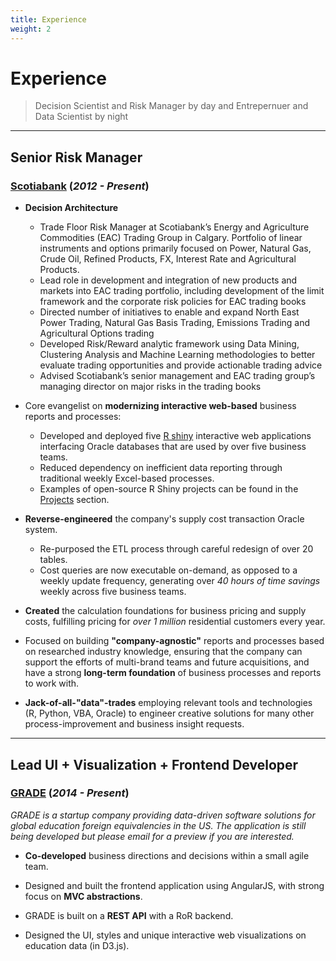 ```yaml
---
title: Experience
weight: 2
---
```


# Experience
>   Decision Scientist and Risk Manager by day and Entrepernuer and Data Scientist by night  

------

## Senior Risk Manager 
### [Scotiabank][] (*2012 - Present*)

-   **Decision Architecture** 
    - Trade Floor Risk Manager at Scotiabank’s Energy and Agriculture Commodities (EAC) Trading Group in Calgary. Portfolio of       linear instruments and options primarily focused on Power, Natural Gas, Crude Oil, Refined Products, FX, Interest Rate        and Agricultural Products.  
    - Lead role in development and integration of new products and markets into EAC trading portfolio, including development        of the limit framework and the corporate risk policies for EAC trading books
    - Directed number of initiatives to enable and expand North East Power Trading, Natural Gas Basis Trading, Emissions            Trading and Agricultural Options trading
    - Developed Risk/Reward analytic framework using Data Mining, Clustering Analysis and Machine Learning methodologies to         better evaluate trading opportunities and provide actionable trading advice
    - Advised Scotiabank’s senior management and EAC trading group’s managing director on major risks in the trading books

-   Core evangelist on **modernizing interactive web-based** business reports and processes:
    -   Developed and deployed five [R shiny][] interactive web applications interfacing Oracle databases that are 
        used by over five business teams.
    -   Reduced dependency on inefficient data reporting through traditional weekly Excel-based processes.
    -   Examples of open-source R Shiny projects can be found in the [Projects](#projects) section.

-   **Reverse-engineered** the company's supply cost transaction Oracle system.
    -   Re-purposed the ETL process through careful redesign of over 20 tables.
    -   Cost queries are now executable on-demand, as opposed to a weekly update frequency, generating over *40 hours
        of time savings* weekly across five business teams.

-   **Created** the calculation foundations for business pricing and supply costs, fulfilling pricing for *over 1
    million* residential customers every year.

-   Focused on building **"company-agnostic"** reports and processes based on researched industry knowledge, ensuring
    that the company can support the efforts of multi-brand teams and future acquisitions, and have a strong 
    **long-term  foundation** of business processes and reports to work with.

-   **Jack-of-all-"data"-trades** employing relevant tools and technologies (R, Python, VBA, Oracle) to engineer 
    creative solutions for many other process-improvement and business insight requests.

------

## Lead UI + Visualization + Frontend Developer
### [GRADE][]  (*2014 - Present*)

*GRADE is a startup company providing data-driven software solutions for global education foreign equivalencies in 
the US.  The application is still being developed but please email for a preview if you are interested.*
    
-   **Co-developed** business directions and decisions within a small agile team.

-   Designed and built the frontend application using AngularJS, with strong focus on **MVC abstractions**.
    
-   GRADE is built on a **REST API** with a RoR backend.

-   Designed the UI, styles and unique interactive web visualizations on education data (in D3.js).


<!-- links -->
[Scotiabank]: https://www.scotiabank.com/
[ERCOT]: http://www.ercot.com/
[R Shiny]: http://shiny.rstudio.com/gallery/
[GRADE]: /
